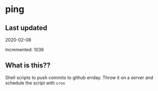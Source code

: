 # ping

## Last updated
2020-02-08

Incremented: 1036

## What is this??
Shell scripts to push commits to github errday. Throw it on a server and schedule the script with `cron`
